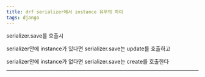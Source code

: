 ```yaml
---
title: drf serializer에서 instance 유무의 차이
tags: django
---
```


serializer.save를 호출시

serializer안에 instance가 있다면 serializer.save는 update를 호출하고

serializer안에 instance가 없다면 serializer.save는 create를 호출한다

---
